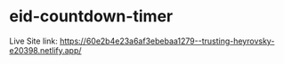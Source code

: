 # eid-countdown-timer

Live Site link: https://60e2b4e23a6af3ebebaa1279--trusting-heyrovsky-e20398.netlify.app/
